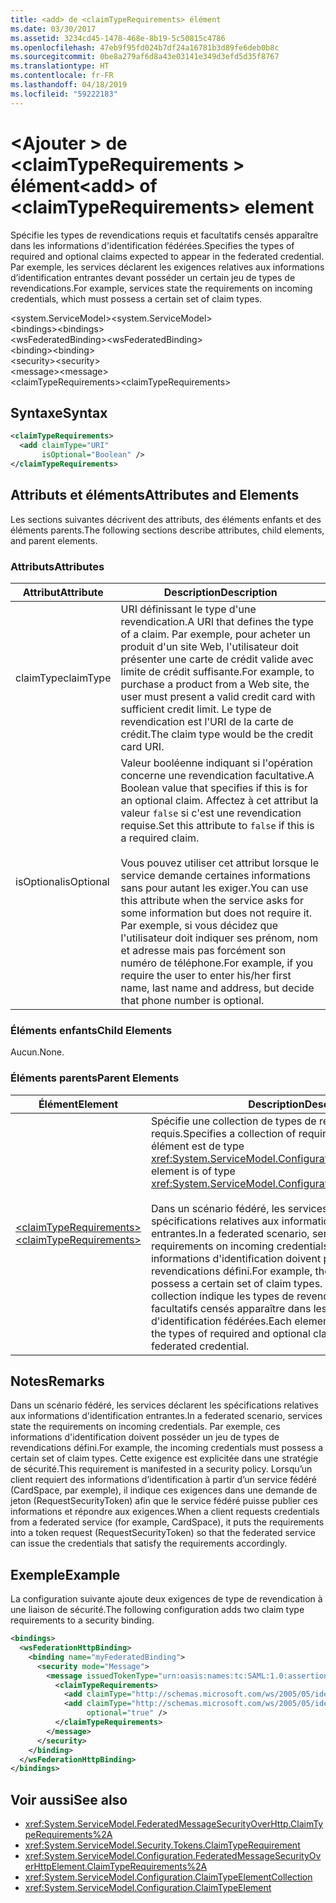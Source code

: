 ```yaml
---
title: <add> de <claimTypeRequirements> élément
ms.date: 03/30/2017
ms.assetid: 3234cd45-1478-468e-8b19-5c50815c4786
ms.openlocfilehash: 47eb9f95fd024b7df24a16781b3d89fe6deb0b8c
ms.sourcegitcommit: 0be8a279af6d8a43e03141e349d3efd5d35f8767
ms.translationtype: HT
ms.contentlocale: fr-FR
ms.lasthandoff: 04/18/2019
ms.locfileid: "59222183"
---
```

# <a name="add-of-claimtyperequirements-element"></a><span data-ttu-id="cdac4-102">\<Ajouter > de \<claimTypeRequirements > élément</span><span class="sxs-lookup"><span data-stu-id="cdac4-102">\<add> of \<claimTypeRequirements> element</span></span>
<span data-ttu-id="cdac4-103">Spécifie les types de revendications requis et facultatifs censés apparaître dans les informations d'identification fédérées.</span><span class="sxs-lookup"><span data-stu-id="cdac4-103">Specifies the types of required and optional claims expected to appear in the federated credential.</span></span> <span data-ttu-id="cdac4-104">Par exemple, les services déclarent les exigences relatives aux informations d’identification entrantes devant posséder un certain jeu de types de revendications.</span><span class="sxs-lookup"><span data-stu-id="cdac4-104">For example, services state the requirements on incoming credentials, which must possess a certain set of claim types.</span></span>  
  
 <span data-ttu-id="cdac4-105">\<system.ServiceModel></span><span class="sxs-lookup"><span data-stu-id="cdac4-105">\<system.ServiceModel></span></span>  
<span data-ttu-id="cdac4-106">\<bindings></span><span class="sxs-lookup"><span data-stu-id="cdac4-106">\<bindings></span></span>  
<span data-ttu-id="cdac4-107">\<wsFederatedBinding></span><span class="sxs-lookup"><span data-stu-id="cdac4-107">\<wsFederatedBinding></span></span>  
<span data-ttu-id="cdac4-108">\<binding></span><span class="sxs-lookup"><span data-stu-id="cdac4-108">\<binding></span></span>  
<span data-ttu-id="cdac4-109">\<security></span><span class="sxs-lookup"><span data-stu-id="cdac4-109">\<security></span></span>  
<span data-ttu-id="cdac4-110">\<message></span><span class="sxs-lookup"><span data-stu-id="cdac4-110">\<message></span></span>  
<span data-ttu-id="cdac4-111">\<claimTypeRequirements></span><span class="sxs-lookup"><span data-stu-id="cdac4-111">\<claimTypeRequirements></span></span>  
  
## <a name="syntax"></a><span data-ttu-id="cdac4-112">Syntaxe</span><span class="sxs-lookup"><span data-stu-id="cdac4-112">Syntax</span></span>  
  
```xml  
<claimTypeRequirements>
  <add claimType="URI"
       isOptional="Boolean" />
</claimTypeRequirements>
```  
  
## <a name="attributes-and-elements"></a><span data-ttu-id="cdac4-113">Attributs et éléments</span><span class="sxs-lookup"><span data-stu-id="cdac4-113">Attributes and Elements</span></span>  
 <span data-ttu-id="cdac4-114">Les sections suivantes décrivent des attributs, des éléments enfants et des éléments parents.</span><span class="sxs-lookup"><span data-stu-id="cdac4-114">The following sections describe attributes, child elements, and parent elements.</span></span>  
  
### <a name="attributes"></a><span data-ttu-id="cdac4-115">Attributs</span><span class="sxs-lookup"><span data-stu-id="cdac4-115">Attributes</span></span>  
  
|<span data-ttu-id="cdac4-116">Attribut</span><span class="sxs-lookup"><span data-stu-id="cdac4-116">Attribute</span></span>|<span data-ttu-id="cdac4-117">Description</span><span class="sxs-lookup"><span data-stu-id="cdac4-117">Description</span></span>|  
|---------------|-----------------|  
|<span data-ttu-id="cdac4-118">claimType</span><span class="sxs-lookup"><span data-stu-id="cdac4-118">claimType</span></span>|<span data-ttu-id="cdac4-119">URI définissant le type d'une revendication.</span><span class="sxs-lookup"><span data-stu-id="cdac4-119">A URI that defines the type of a claim.</span></span> <span data-ttu-id="cdac4-120">Par exemple, pour acheter un produit d'un site Web, l'utilisateur doit présenter une carte de crédit valide avec limite de crédit suffisante.</span><span class="sxs-lookup"><span data-stu-id="cdac4-120">For example, to purchase a product from a Web site, the user must present a valid credit card with sufficient credit limit.</span></span> <span data-ttu-id="cdac4-121">Le type de revendication est l'URI de la carte de crédit.</span><span class="sxs-lookup"><span data-stu-id="cdac4-121">The claim type would be the credit card URI.</span></span>|  
|<span data-ttu-id="cdac4-122">isOptional</span><span class="sxs-lookup"><span data-stu-id="cdac4-122">isOptional</span></span>|<span data-ttu-id="cdac4-123">Valeur booléenne indiquant si l'opération concerne une revendication facultative.</span><span class="sxs-lookup"><span data-stu-id="cdac4-123">A Boolean value that specifies if this is for an optional claim.</span></span> <span data-ttu-id="cdac4-124">Affectez à cet attribut la valeur `false` si c'est une revendication requise.</span><span class="sxs-lookup"><span data-stu-id="cdac4-124">Set this attribute to `false` if this is a required claim.</span></span><br /><br /> <span data-ttu-id="cdac4-125">Vous pouvez utiliser cet attribut lorsque le service demande certaines informations sans pour autant les exiger.</span><span class="sxs-lookup"><span data-stu-id="cdac4-125">You can use this attribute when the service asks for some information but does not require it.</span></span> <span data-ttu-id="cdac4-126">Par exemple, si vous décidez que l'utilisateur doit indiquer ses prénom, nom et adresse mais pas forcément son numéro de téléphone.</span><span class="sxs-lookup"><span data-stu-id="cdac4-126">For example, if you require the user to enter his/her first name, last name and address, but decide that phone number is optional.</span></span>|  
  
### <a name="child-elements"></a><span data-ttu-id="cdac4-127">Éléments enfants</span><span class="sxs-lookup"><span data-stu-id="cdac4-127">Child Elements</span></span>  
 <span data-ttu-id="cdac4-128">Aucun.</span><span class="sxs-lookup"><span data-stu-id="cdac4-128">None.</span></span>  
  
### <a name="parent-elements"></a><span data-ttu-id="cdac4-129">Éléments parents</span><span class="sxs-lookup"><span data-stu-id="cdac4-129">Parent Elements</span></span>  
  
|<span data-ttu-id="cdac4-130">Élément</span><span class="sxs-lookup"><span data-stu-id="cdac4-130">Element</span></span>|<span data-ttu-id="cdac4-131">Description</span><span class="sxs-lookup"><span data-stu-id="cdac4-131">Description</span></span>|  
|-------------|-----------------|  
|[<span data-ttu-id="cdac4-132">\<claimTypeRequirements></span><span class="sxs-lookup"><span data-stu-id="cdac4-132">\<claimTypeRequirements></span></span>](../../../../../docs/framework/configure-apps/file-schema/wcf/claimtyperequirements-for-message.md)|<span data-ttu-id="cdac4-133">Spécifie une collection de types de revendications requis.</span><span class="sxs-lookup"><span data-stu-id="cdac4-133">Specifies a collection of required claim types.</span></span> <span data-ttu-id="cdac4-134">Chaque élément est de type <xref:System.ServiceModel.Configuration.ClaimTypeElement>.</span><span class="sxs-lookup"><span data-stu-id="cdac4-134">Each element is of type <xref:System.ServiceModel.Configuration.ClaimTypeElement>.</span></span><br /><br /> <span data-ttu-id="cdac4-135">Dans un scénario fédéré, les services déclarent les spécifications relatives aux informations d'identification entrantes.</span><span class="sxs-lookup"><span data-stu-id="cdac4-135">In a federated scenario, services state the requirements on incoming credentials.</span></span> <span data-ttu-id="cdac4-136">Par exemple, ces informations d'identification doivent posséder un jeu de types de revendications défini.</span><span class="sxs-lookup"><span data-stu-id="cdac4-136">For example, the incoming credentials must possess a certain set of claim types.</span></span> <span data-ttu-id="cdac4-137">Chaque élément de la collection indique les types de revendications requis et facultatifs censés apparaître dans les informations d'identification fédérées.</span><span class="sxs-lookup"><span data-stu-id="cdac4-137">Each element in this collection specifies the types of required and optional claims expected to appear in a federated credential.</span></span>|  
  
## <a name="remarks"></a><span data-ttu-id="cdac4-138">Notes</span><span class="sxs-lookup"><span data-stu-id="cdac4-138">Remarks</span></span>  
 <span data-ttu-id="cdac4-139">Dans un scénario fédéré, les services déclarent les spécifications relatives aux informations d'identification entrantes.</span><span class="sxs-lookup"><span data-stu-id="cdac4-139">In a federated scenario, services state the requirements on incoming credentials.</span></span> <span data-ttu-id="cdac4-140">Par exemple, ces informations d'identification doivent posséder un jeu de types de revendications défini.</span><span class="sxs-lookup"><span data-stu-id="cdac4-140">For example, the incoming credentials must possess a certain set of claim types.</span></span> <span data-ttu-id="cdac4-141">Cette exigence est explicitée dans une stratégie de sécurité.</span><span class="sxs-lookup"><span data-stu-id="cdac4-141">This requirement is manifested in a security policy.</span></span> <span data-ttu-id="cdac4-142">Lorsqu’un client requiert des informations d’identification à partir d’un service fédéré (CardSpace, par exemple), il indique ces exigences dans une demande de jeton (RequestSecurityToken) afin que le service fédéré puisse publier ces informations et répondre aux exigences.</span><span class="sxs-lookup"><span data-stu-id="cdac4-142">When a client requests credentials from a federated service (for example, CardSpace), it puts the requirements into a token request (RequestSecurityToken) so that the federated service can issue the credentials that satisfy the requirements accordingly.</span></span>  
  
## <a name="example"></a><span data-ttu-id="cdac4-143">Exemple</span><span class="sxs-lookup"><span data-stu-id="cdac4-143">Example</span></span>  
 <span data-ttu-id="cdac4-144">La configuration suivante ajoute deux exigences de type de revendication à une liaison de sécurité.</span><span class="sxs-lookup"><span data-stu-id="cdac4-144">The following configuration adds two claim type requirements to a security binding.</span></span>  
  
```xml  
<bindings>
  <wsFederationHttpBinding>
    <binding name="myFederatedBinding">
      <security mode="Message">
        <message issuedTokenType="urn:oasis:names:tc:SAML:1.0:assertion">
          <claimTypeRequirements>
            <add claimType="http://schemas.microsoft.com/ws/2005/05/identity/claims/EmailAddress" />
            <add claimType="http://schemas.microsoft.com/ws/2005/05/identity/claims/UserName"
                 optional="true" />
          </claimTypeRequirements>
        </message>
      </security>
    </binding>
  </wsFederationHttpBinding>
</bindings>
```  
  
## <a name="see-also"></a><span data-ttu-id="cdac4-145">Voir aussi</span><span class="sxs-lookup"><span data-stu-id="cdac4-145">See also</span></span>

- <xref:System.ServiceModel.FederatedMessageSecurityOverHttp.ClaimTypeRequirements%2A>
- <xref:System.ServiceModel.Security.Tokens.ClaimTypeRequirement>
- <xref:System.ServiceModel.Configuration.FederatedMessageSecurityOverHttpElement.ClaimTypeRequirements%2A>
- <xref:System.ServiceModel.Configuration.ClaimTypeElementCollection>
- <xref:System.ServiceModel.Configuration.ClaimTypeElement>
